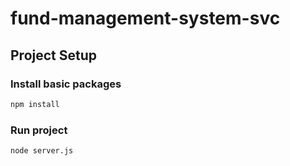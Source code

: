# fund-management-system-svc

## Project Setup

### Install basic packages

```sh
npm install
```

### Run project

```sh
node server.js
```

